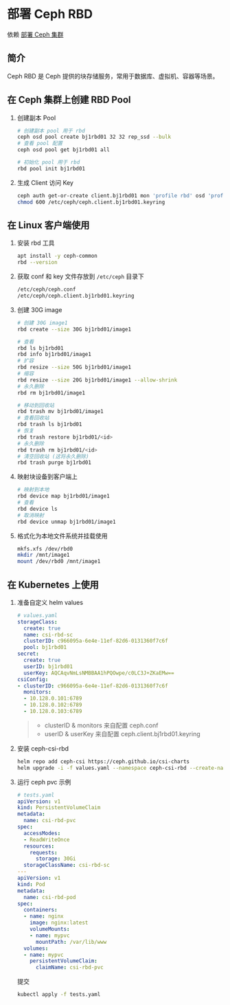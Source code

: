 # 部署 Ceph RBD

依赖 [部署 Ceph 集群](1-deploy-ceph-cluster.md)

## 简介

Ceph RBD 是 Ceph 提供的块存储服务，常用于数据库、虚拟机、容器等场景。

## 在 Ceph 集群上创建 RBD Pool

1. 创建副本 Pool 
    
    ```bash
    # 创建副本 pool 用于 rbd
    ceph osd pool create bj1rbd01 32 32 rep_ssd --bulk
    # 查看 pool 配置
    ceph osd pool get bj1rbd01 all

    # 初始化 pool 用于 rbd
    rbd pool init bj1rbd01
    ```
    
2. 生成 Client 访问 Key
    
    ```bash
    ceph auth get-or-create client.bj1rbd01 mon 'profile rbd' osd 'profile rbd pool=bj1rbd01' mgr 'profile rbd pool=bj1rbd01' |tee /etc/ceph/ceph.client.bj1rbd01.keyring
    chmod 600 /etc/ceph/ceph.client.bj1rbd01.keyring
    ```

## 在 Linux 客户端使用

1. 安装 rbd 工具

    ```bash
    apt install -y ceph-common
    rbd --version
    ```
    
2. 获取 conf 和 key 文件存放到 `/etc/ceph` 目录下
    
    ```bash
    /etc/ceph/ceph.conf
    /etc/ceph/ceph.client.bj1rbd01.keyring
    ```
    
3. 创建 30G image 
    
    ```bash
    # 创建 30G image1
    rbd create --size 30G bj1rbd01/image1

    # 查看
    rbd ls bj1rbd01
    rbd info bj1rbd01/image1
    # 扩容
    rbd resize --size 50G bj1rbd01/image1
    # 缩容
    rbd resize --size 20G bj1rbd01/image1 --allow-shrink
    # 永久删除
    rbd rm bj1rbd01/image1

    # 移动到回收站
    rbd trash mv bj1rbd01/image1
    # 查看回收站
    rbd trash ls bj1rbd01
    # 恢复
    rbd trash restore bj1rbd01/<id>
    # 永久删除
    rbd trash rm bj1rbd01/<id>
    # 清空回收站 (这将永久删除)
    rbd trash purge bj1rbd01
    ```

4. 映射块设备到客户端上

    ```bash
    # 映射到本地
    rbd device map bj1rbd01/image1
    # 查看
    rbd device ls
    # 取消映射
    rbd device unmap bj1rbd01/image1
    ```

5. 格式化为本地文件系统并挂载使用

    ```bash
    mkfs.xfs /dev/rbd0
    mkdir /mnt/image1
    mount /dev/rbd0 /mnt/image1
    ```

## 在 Kubernetes 上使用

1. 准备自定义 helm values

    ```yaml
    # values.yaml
    storageClass:
      create: true
      name: csi-rbd-sc
      clusterID: c966095a-6e4e-11ef-82d6-0131360f7c6f
      pool: bj1rbd01
    secret:
      create: true
      userID: bj1rbd01
      userKey: AQCAqvNmLsNMBBAA1hPQOwpe/c0LC3J+ZKaEMw==
    csiConfig:
    - clusterID: c966095a-6e4e-11ef-82d6-0131360f7c6f
      monitors:
      - 10.128.0.101:6789
      - 10.128.0.102:6789
      - 10.128.0.103:6789
    ```

    > * clusterID & monitors 来自配置 ceph.conf
    > * userID & userKey 来自配置 ceph.client.bj1rbd01.keyring

2. 安装 ceph-csi-rbd

    ```bash
    helm repo add ceph-csi https://ceph.github.io/csi-charts
    helm upgrade -i -f values.yaml --namespace ceph-csi-rbd --create-namespace ceph-csi-rbd ceph-csi/ceph-csi-rbd
    ```

3. 运行 ceph pvc 示例

    ```yaml
    # tests.yaml
    apiVersion: v1
    kind: PersistentVolumeClaim
    metadata:
      name: csi-rbd-pvc
    spec:
      accessModes:
      - ReadWriteOnce
      resources:
        requests:
          storage: 30Gi
      storageClassName: csi-rbd-sc
    ---
    apiVersion: v1
    kind: Pod
    metadata:
      name: csi-rbd-pod
    spec:
      containers:
      - name: nginx
        image: nginx:latest
        volumeMounts:
        - name: mypvc
          mountPath: /var/lib/www
      volumes:
      - name: mypvc
        persistentVolumeClaim:
          claimName: csi-rbd-pvc
    ```

    提交

    ```bash
    kubectl apply -f tests.yaml
    ```


    